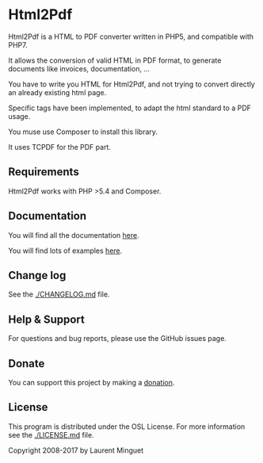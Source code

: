 # Html2Pdf

Html2Pdf is a HTML to PDF converter written in PHP5, and compatible with PHP7.

It allows the conversion of valid HTML in PDF format, to generate documents like invoices, documentation, ...

You have to write you HTML for Html2Pdf, and not trying to convert directly an already existing html page.

Specific tags have been implemented, to adapt the html standard to a PDF usage.

You muse use Composer to install this library. 

It uses TCPDF for the PDF part.

## Requirements

Html2Pdf works with PHP >5.4 and Composer.

## Documentation

You will find all the documentation [here](./doc/README.md).

You will find lots of examples [here](./examples/).

## Change log

See the [./CHANGELOG.md](./CHANGELOG.md) file.

## Help & Support

For questions and bug reports, please use the GitHub issues page.

## Donate

You can support this project by making a [donation](http://html2pdf.fr/en/donate).

## License

This program is distributed under the OSL License. For more information see the [./LICENSE.md](./LICENSE.md) file.

Copyright 2008-2017 by Laurent Minguet

